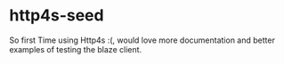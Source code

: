 # http4s-seed

So first Time using Http4s :(, would love more documentation    and better examples of testing the blaze  client.
